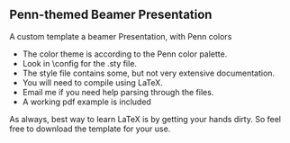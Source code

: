 ## Penn-themed Beamer Presentation

A custom template a beamer Presentation, with Penn colors

* The color theme is according to the Penn color palette.
* Look in \config for the .sty file.
* The style file contains some, but not very extensive documentation.
* You will need to compile using LaTeX.
* Email me if you need help parsing through the files.
* A working pdf example is included

As always, best way to learn LaTeX is by getting your hands dirty. So feel free to download the template for your use.
